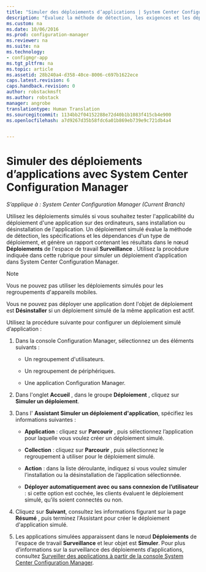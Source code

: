 ```yaml
---
title: "Simuler des déploiements d’applications | System Center Configuration Manager"
description: "Évaluez la méthode de détection, les exigences et les dépendances d’un type de déploiement sans installer l’application."
ms.custom: na
ms.date: 10/06/2016
ms.prod: configuration-manager
ms.reviewer: na
ms.suite: na
ms.technology:
- configmgr-app
ms.tgt_pltfrm: na
ms.topic: article
ms.assetid: 28b240a4-d358-40ce-8006-c697b1622ece
caps.latest.revision: 6
caps.handback.revision: 0
author: robstackmsft
ms.author: robstack
manager: angrobe
translationtype: Human Translation
ms.sourcegitcommit: 1134bb2f04152288e72d40b1b1083f415cb4e900
ms.openlocfilehash: a7d9267d35b58fdc6a01b869eb739e9c721db4a4


---
```

# <a name="simulate-application-deployments-with-system-center-configuration-manager"></a>Simuler des déploiements d’applications avec System Center Configuration Manager

*S’applique à : System Center Configuration Manager (Current Branch)*

Utilisez les déploiements simulés si vous souhaitez tester l'applicabilité du déploiement d'une application sur des ordinateurs, sans installation ou désinstallation de l'application. Un déploiement simulé évalue la méthode de détection, les spécifications et les dépendances d'un type de déploiement, et génère un rapport contenant les résultats dans le nœud **Déploiements** de l'espace de travail **Surveillance** . Utilisez la procédure indiquée dans cette rubrique pour simuler un déploiement d’application dans System Center Configuration Manager.  

> [!NOTE]  
>  Vous ne pouvez pas utiliser les déploiements simulés pour les regroupements d'appareils mobiles.  
>   
>  Vous ne pouvez pas déployer une application dont l'objet de déploiement est **Désinstaller** si un déploiement simulé de la même application est actif.  
  
Utilisez la procédure suivante pour configurer un déploiement simulé d’application :
  
1.  Dans la console Configuration Manager, sélectionnez un des éléments suivants :  

    -   Un regroupement d'utilisateurs.  

    -   Un regroupement de périphériques.  

    -   Une application Configuration Manager.  

2.  Dans l'onglet **Accueil** , dans le groupe **Déploiement** , cliquez sur **Simuler un déploiement**.  

3.  Dans l' **Assistant Simuler un déploiement d'application**, spécifiez les informations suivantes :  

    -   **Application** : cliquez sur **Parcourir** , puis sélectionnez l’application pour laquelle vous voulez créer un déploiement simulé.  

    -   **Collection** : cliquez sur **Parcourir** , puis sélectionnez le regroupement à utiliser pour le déploiement simulé.  

    -   **Action** : dans la liste déroulante, indiquez si vous voulez simuler l’installation ou la désinstallation de l’application sélectionnée.  

    -   **Déployer automatiquement avec ou sans connexion de l’utilisateur** : si cette option est cochée, les clients évaluent le déploiement simulé, qu’ils soient connectés ou non.  

4.  Cliquez sur **Suivant**, consultez les informations figurant sur la page **Résumé** , puis terminez l'Assistant pour créer le déploiement d'application simulé.  

5.  Les applications simulées apparaissent dans le nœud **Déploiements** de l'espace de travail **Surveillance** et leur objet est **Simuler**. Pour plus d’informations sur la surveillance des déploiements d’applications, consultez [Surveiller des applications à partir de la console System Center Configuration Manager](../../apps/deploy-use/monitor-applications-from-the-console.md).  



<!--HONumber=Nov16_HO1-->


